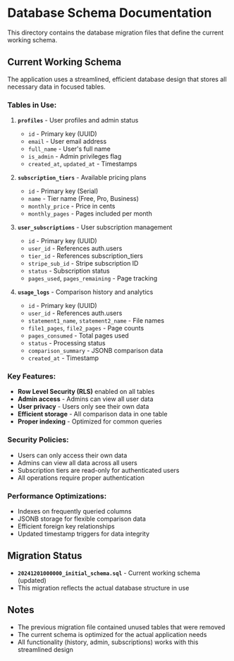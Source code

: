 # Database Schema Documentation

This directory contains the database migration files that define the current working schema.

## Current Working Schema

The application uses a streamlined, efficient database design that stores all necessary data in focused tables.

### **Tables in Use:**

1. **`profiles`** - User profiles and admin status
   - `id` - Primary key (UUID)
   - `email` - User email address
   - `full_name` - User's full name
   - `is_admin` - Admin privileges flag
   - `created_at`, `updated_at` - Timestamps

2. **`subscription_tiers`** - Available pricing plans
   - `id` - Primary key (Serial)
   - `name` - Tier name (Free, Pro, Business)
   - `monthly_price` - Price in cents
   - `monthly_pages` - Pages included per month

3. **`user_subscriptions`** - User subscription management
   - `id` - Primary key (UUID)
   - `user_id` - References auth.users
   - `tier_id` - References subscription_tiers
   - `stripe_sub_id` - Stripe subscription ID
   - `status` - Subscription status
   - `pages_used`, `pages_remaining` - Page tracking

4. **`usage_logs`** - Comparison history and analytics
   - `id` - Primary key (UUID)
   - `user_id` - References auth.users
   - `statement1_name`, `statement2_name` - File names
   - `file1_pages`, `file2_pages` - Page counts
   - `pages_consumed` - Total pages used
   - `status` - Processing status
   - `comparison_summary` - JSONB comparison data
   - `created_at` - Timestamp

### **Key Features:**

- **Row Level Security (RLS)** enabled on all tables
- **Admin access** - Admins can view all user data
- **User privacy** - Users only see their own data
- **Efficient storage** - All comparison data in one table
- **Proper indexing** - Optimized for common queries

### **Security Policies:**

- Users can only access their own data
- Admins can view all data across all users
- Subscription tiers are read-only for authenticated users
- All operations require proper authentication

### **Performance Optimizations:**

- Indexes on frequently queried columns
- JSONB storage for flexible comparison data
- Efficient foreign key relationships
- Updated timestamp triggers for data integrity

## Migration Status

- **`20241201000000_initial_schema.sql`** - Current working schema (updated)
- This migration reflects the actual database structure in use

## Notes

- The previous migration file contained unused tables that were removed
- The current schema is optimized for the actual application needs
- All functionality (history, admin, subscriptions) works with this streamlined design
